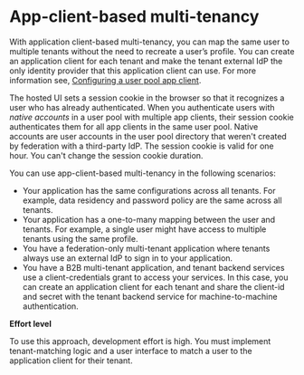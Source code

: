 # App\-client\-based multi\-tenancy<a name="application-client-based-multi-tenancy"></a>

With application client\-based multi\-tenancy, you can map the same user to multiple tenants without the need to recreate a user’s profile\. You can create an application client for each tenant and make the tenant external IdP the only identity provider that this application client can use\. For more information see, [ Configuring a user pool app client](https://docs.aws.amazon.com/cognito/latest/developerguide/cognito-user-pools-app-idp-settings.html)\. 

The hosted UI sets a session cookie in the browser so that it recognizes a user who has already authenticated\. When you authenticate users with *native accounts* in a user pool with multiple app clients, their session cookie authenticates them for all app clients in the same user pool\. Native accounts are user accounts in the user pool directory that weren't created by federation with a third\-party IdP\. The session cookie is valid for one hour\. You can't change the session cookie duration\. 

You can use app\-client\-based multi\-tenancy in the following scenarios:
+ Your application has the same configurations across all tenants\. For example, data residency and password policy are the same across all tenants\.
+ Your application has a one\-to\-many mapping between the user and tenants\. For example, a single user might have access to multiple tenants using the same profile\.
+ You have a federation\-only multi\-tenant application where tenants always use an external IdP to sign in to your application\.
+ You have a B2B multi\-tenant application, and tenant backend services use a client\-credentials grant to access your services\. In this case, you can create an application client for each tenant and share the client\-id and secret with the tenant backend service for machine\-to\-machine authentication\.

 **Effort level** 

To use this approach, development effort is high\. You must implement tenant\-matching logic and a user interface to match a user to the application client for their tenant\.